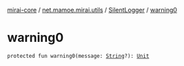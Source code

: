 [mirai-core](../../index.md) / [net.mamoe.mirai.utils](../index.md) / [SilentLogger](index.md) / [warning0](./warning0.md)

# warning0

`protected fun warning0(message: `[`String`](https://kotlinlang.org/api/latest/jvm/stdlib/kotlin/-string/index.html)`?): `[`Unit`](https://kotlinlang.org/api/latest/jvm/stdlib/kotlin/-unit/index.html)